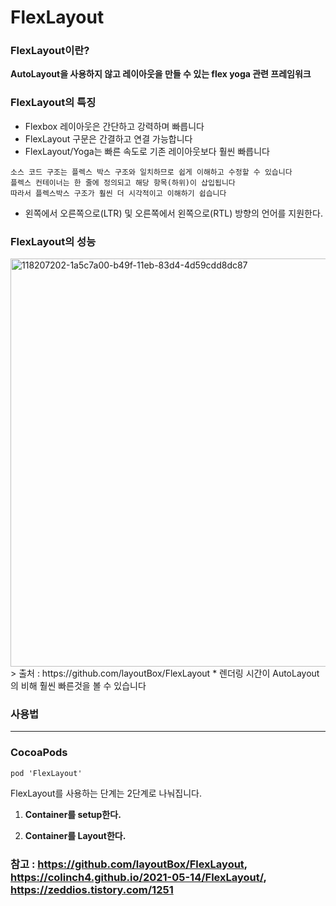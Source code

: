 # FlexLayout

### FlexLayout이란?

**AutoLayout을 사용하지 않고 레이아웃을 만들 수 있는 flex yoga 관련 프레임워크**

### FlexLayout의 특징

* Flexbox 레이아웃은 간단하고 강력하며 빠릅니다
* FlexLayout 구문은 간결하고 연결 가능합니다
* FlexLayout/Yoga는 빠른 속도로 기존 레이아웃보다 훨씬 빠릅니다
```
소스 코드 구조는 플렉스 박스 구조와 일치하므로 쉽게 이해하고 수정할 수 있습니다
플렉스 컨테이너는 한 줄에 정의되고 해당 항목(하위)이 삽입됩니다
따라서 플렉스박스 구조가 훨씬 더 시각적이고 이해하기 쉽습니다
```
* 왼쪽에서 오른쪽으로(LTR) 및 오른쪽에서 왼쪽으로(RTL) 방향의 언어를 지원한다.

### FlexLayout의 성능

<img width="653" alt="118207202-1a5c7a00-b49f-11eb-83d4-4d59cdd8dc87" src="https://user-images.githubusercontent.com/81547954/151962333-ee0aa2a6-2f42-47e5-a03c-396b4670b550.png">
> 출처 : https://github.com/layoutBox/FlexLayout
* 렌더링 시간이 AutoLayout의 비해 훨씬 빠른것을 볼 수 있습니다

### 사용법
<hr>

### CocoaPods

```
pod 'FlexLayout'
```

FlexLayout를 사용하는 단계는 2단계로 나눠집니다.

1. **Container를 setup한다.**

2. **Container를 Layout한다.**

### 참고 : https://github.com/layoutBox/FlexLayout, https://colinch4.github.io/2021-05-14/FlexLayout/, https://zeddios.tistory.com/1251
